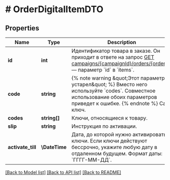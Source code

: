 # # OrderDigitalItemDTO

## Properties

Name | Type | Description | Notes
------------ | ------------- | ------------- | -------------
**id** | **int** | Идентификатор товара в заказе.  Он приходит в ответе на запрос [GET campaigns/{campaignId}/orders/{orderId}](../../reference/orders/getOrder.md) — параметр &#x60;id&#x60; в &#x60;items&#x60;. |
**code** | **string** | {% note warning \&quot;Этот параметр устарел\&quot; %}  Вместо него используйте &#x60;codes&#x60;. Совместное использование обоих параметров приведет к ошибке.  {% endnote %}  Сам ключ. | [optional]
**codes** | **string[]** | Ключи, относящиеся к товару. | [optional]
**slip** | **string** | Инструкция по активации. |
**activate_till** | **\DateTime** | Дата, до которой нужно активировать ключи. Если ключи действуют бессрочно, укажите любую дату в отдаленном будущем.  Формат даты: &#x60;ГГГГ-ММ-ДД&#x60;. |

[[Back to Model list]](../../README.md#models) [[Back to API list]](../../README.md#endpoints) [[Back to README]](../../README.md)
